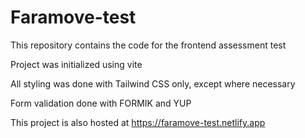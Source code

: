 # Faramove-test
This repository contains the code for the frontend assessment test

Project was initialized using vite

All styling was done with Tailwind CSS only, except where necessary

Form validation done with FORMIK and YUP

This project is also hosted at https://faramove-test.netlify.app
